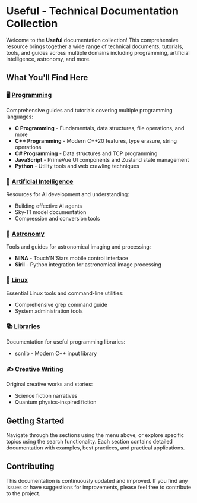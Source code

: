 # Useful - Technical Documentation Collection

Welcome to the **Useful** documentation collection! This comprehensive resource brings together a wide range of technical documents, tutorials, tools, and guides across multiple domains including programming, artificial intelligence, astronomy, and more.

## What You'll Find Here

### 🖥️ [Programming](programming/index.md)

Comprehensive guides and tutorials covering multiple programming languages:

- **C Programming** - Fundamentals, data structures, file operations, and more
- **C++ Programming** - Modern C++20 features, type erasure, string operations
- **C# Programming** - Data structures and TCP programming
- **JavaScript** - PrimeVue UI components and Zustand state management
- **Python** - Utility tools and web crawling techniques

### 🤖 [Artificial Intelligence](ai/index.md)

Resources for AI development and understanding:

- Building effective AI agents
- Sky-T1 model documentation
- Compression and conversion tools

### 🔭 [Astronomy](astronomy/index.md)

Tools and guides for astronomical imaging and processing:

- **NINA** - Touch'N'Stars mobile control interface
- **Siril** - Python integration for astronomical image processing

### 🐧 [Linux](linux/index.md)

Essential Linux tools and command-line utilities:

- Comprehensive grep command guide
- System administration tools

### 📚 [Libraries](libraries/index.md)

Documentation for useful programming libraries:

- scnlib - Modern C++ input library

### ✍️ [Creative Writing](creative/index.md)

Original creative works and stories:

- Science fiction narratives
- Quantum physics-inspired fiction

## Getting Started

Navigate through the sections using the menu above, or explore specific topics using the search functionality. Each section contains detailed documentation with examples, best practices, and practical applications.

## Contributing

This documentation is continuously updated and improved. If you find any issues or have suggestions for improvements, please feel free to contribute to the project.
